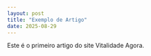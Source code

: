 ```yaml
---
layout: post
title: "Exemplo de Artigo"
date: 2025-08-29
---
```


Este é o primeiro artigo do site Vitalidade Agora.

